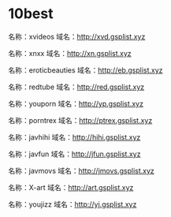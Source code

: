 # 10best

名称：xvideos
域名：http://xvd.gsplist.xyz

名称：xnxx
域名：http://xn.gsplist.xyz

名称：eroticbeauties
域名：http://eb.gsplist.xyz

名称：redtube
域名：http://red.gsplist.xyz

名称：youporn
域名：http://yp.gsplist.xyz

名称：porntrex
域名：http://ptrex.gsplist.xyz

名称：javhihi
域名：http://hihi.gsplist.xyz

名称：javfun
域名：http://jfun.gsplist.xyz

名称：javmovs
域名：http://jmovs.gsplist.xyz

名称：X-art
域名：http://art.gsplist.xyz

名称：youjizz
域名：http://yj.gsplist.xyz
